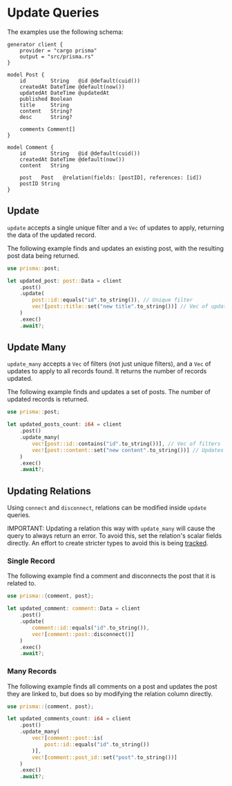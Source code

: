 # Update Queries

The examples use the following schema:

```prisma
generator client {
    provider = "cargo prisma"
    output = "src/prisma.rs"
}

model Post {
    id        String   @id @default(cuid())
    createdAt DateTime @default(now())
    updatedAt DateTime @updatedAt
    published Boolean
    title     String
    content   String?
    desc      String?

    comments Comment[]
}

model Comment {
    id        String   @id @default(cuid())
    createdAt DateTime @default(now())
    content   String

    post   Post   @relation(fields: [postID], references: [id])
    postID String
}
```

## Update

`update` accepts a single unique filter and a `Vec` of updates to apply, returning the data of the updated record.

The following example finds and updates an existing post, with the resulting post data being returned.

```rust
use prisma::post;

let updated_post: post::Data = client
    .post()
    .update(
        post::id::equals("id".to_string()), // Unique filter
        vec![post::title::set("new title".to_string())] // Vec of updates
    )
    .exec()
    .await?;
```

## Update Many

`update_many` accepts a `Vec` of filters (not just unique filters), and a `Vec` of updates to apply to all records found.
It returns the number of records updated.

The following example finds and updates a set of posts. The number of updated records is returned.

```rust
use prisma::post;

let updated_posts_count: i64 = client
    .post()
    .update_many(
        vec![post::id::contains("id".to_string())], // Vec of filters
        vec![post::content::set("new content".to_string())] // Updates to be applied to each record
    )
    .exec()
    .await?;
```

## Updating Relations

Using `connect` and `disconnect`, relations can be modified inside `update` queries.

IMPORTANT: Updating a relation this way with `update_many` will cause the query to always return an error.
To avoid this, set the relation's scalar fields directly.
An effort to create stricter types to avoid this is being [tracked]().

### Single Record

The following example find a comment and disconnects the post that it is related to.

```rust
use prisma::{comment, post};

let updated_comment: comment::Data = client
    .post()
    .update(
        comment::id::equals("id".to_string()),
        vec![comment::post::disconnect()]
    )
    .exec()
    .await?;
```

### Many Records

The following example finds all comments on a post and updates the post they are linked to, but does so by modifying the relation column directly.

```rust
use prisma::{comment, post};

let updated_comments_count: i64 = client
    .post()
    .update_many(
        vec![comment::post::is(
            post::id::equals("id".to_string())
        )],
        vec![comment::post_id::set("post".to_string())]
    )
    .exec()
    .await?;
```

